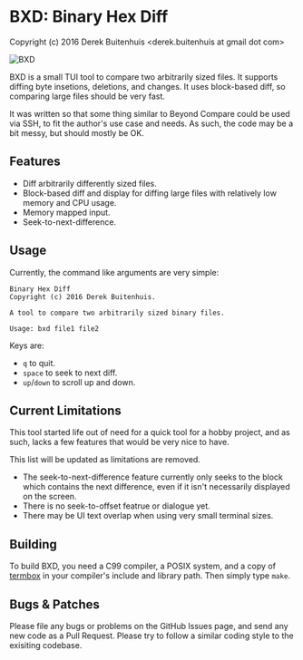 BXD: Binary Hex Diff
====================

Copyright (c) 2016 Derek Buitenhuis <derek.buitenhuis at gmail dot com>

![BXD](http://chromashift.org/bxd.png)

BXD is a small TUI tool to compare two arbitrarily sized files. It supports
diffing byte insetions, deletions, and changes. It uses block-based diff, so
comparing large files should be very fast.

It was written so that some thing similar to Beyond Compare could be used
via SSH, to fit the author's use case and needs. As such, the code may
be a bit messy, but should mostly be OK.

Features
--------

* Diff arbitrarily differently sized files.
* Block-based diff and display for diffing large files with relatively low
  memory and CPU usage.
* Memory mapped input.
* Seek-to-next-difference.

Usage
-----

Currently, the command like arguments are very simple:

    Binary Hex Diff
    Copyright (c) 2016 Derek Buitenhuis.

    A tool to compare two arbitrarily sized binary files.

    Usage: bxd file1 file2

Keys are:

* `q` to quit.
* `space` to seek to next diff.
* `up`/`down` to scroll up and down.

Current Limitations
-------------------

This tool started life out of need for a quick tool for a hobby project,
and as such, lacks a few features that would be very nice to have.

This list will be updated as limitations are removed.

* The seek-to-next-difference feature currently only seeks to the block which
  contains the next difference, even if it isn't necessarily displayed on
  the screen.
* There is no seek-to-offset featrue or dialogue yet.
* There may be UI text overlap when using very small terminal sizes.

Building
--------

To build BXD, you need a C99 compiler, a POSIX system, and a copy of
[termbox](https://github.com/nsf/termbox/) in your compiler's include
and library path. Then simply type `make`.

Bugs & Patches
--------------

Please file any bugs or problems on the GitHub Issues page, and send
any new code as a Pull Request. Please try to follow a similar coding
style to the exisiting codebase.
